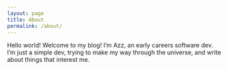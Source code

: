 ```yaml
---
layout: page
title: About
permalink: /about/
---
```


Hello world! Welcome to my blog! I’m Azz, an early careers software dev. I’m just a simple dev, trying to make my way through the universe, and write about things that interest me.